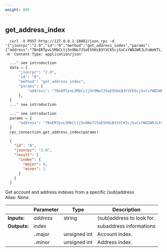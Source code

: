 ```yaml
---
weight: 805
---
```


## **get_address_index**

```shell
  curl -X POST http://127.0.0.1:18082/json_rpc -d '{"jsonrpc":"2.0","id":"0","method":"get_address_index","params":{"address":"7BnERTpvL5MbCLtj5n9No7J5oE5hHiB3tVCK5cjSvCsYWD2WRJLFuWeKTLiXo5QJqt2ZwUaLy2Vh1Ad51K7FNgqcHgjW85o"}}' -H 'Content-Type: application/json'
```
```python
  ...^ see introduction
  data = {
      "jsonrpc": "2.0",
      "id": "0",
      "method": "get_address_index",
      "params": {
          "address": "7BnERTpvL5MbCLtj5n9No7J5oE5hHiB3tVCK5cjSvCsYWD2WRJLFuWeKTLiXo5QJqt2ZwUaLy2Vh1Ad51K7FNgqcHgjW85o"
      },
  }
  ...^ see introduction
```
```py
  ...^ see introduction
  params = {
      "address": "7BnERTpvL5MbCLtj5n9No7J5oE5hHiB3tVCK5cjSvCsYWD2WRJLFuWeKTLiXo5QJqt2ZwUaLy2Vh1Ad51K7FNgqcHgjW85o"
  }
  rpc_connection.get_address_index(params)
```
```json
  {
    "id": "0",
    "jsonrpc": "2.0",
    "result": {
      "index": {
        "major": 0,
        "minor": 1
      }
    }
  }
```
Get account and address indexes from a specific (sub)address  
Alias: *None*.  

|             | Parameter | Type         | Description
| ---         | ---       | ---          | ---
|**Inputs:**  | *address* | string       | (sub)address to look for.
|**Outputs:** | index     |              | subaddress informations
|             | ..major   | unsigned int | Account index.
|             | ..minor   | unsigned int | Address index.
